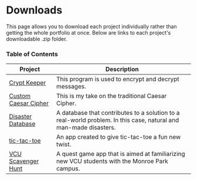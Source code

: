 # Downloads

This page allows you to download each project individually rather than getting the whole portfolio at once. Below are links to each project's downloadable .zip folder.

### Table of Contents

| Project | Description |
| --- | --- |
| [Crypt Keeper](https://github.com/babincc/myPortfolio/raw/main/Crypt%20Keeper.zip) | This program is used to encrypt and decrypt messages. |
| [Custom Caesar Cipher](https://github.com/babincc/myPortfolio/raw/main/Custom%20Caesar%20Cipher.zip) | This is my take on the traditional Caesar Cipher. |
| [Disaster Database](https://github.com/babincc/myPortfolio/raw/main/Disaster%20Database.zip) | A database that contributes to a solution to a real-world problem. In this case, natural and man-made disasters. |
| [tic-tac-toe](https://github.com/babincc/myPortfolio/raw/main/tic-tac-toe.zip) | An app created to give tic-tac-toe a fun new twist. |
| [VCU Scavenger Hunt](https://github.com/babincc/myPortfolio/raw/main/VCU%20Scavenger%20Hunt.zip) | A quest game app that is aimed at familiarizing new VCU students with the Monroe Park campus. |
